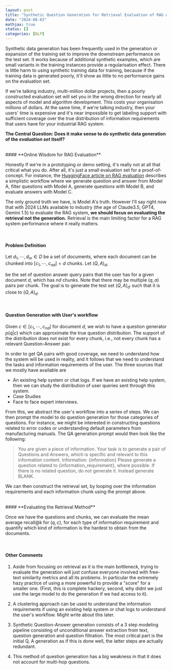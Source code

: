 ```yaml
---
layout: post
title: "Synthetic Question Generation for Retrieval Evaluation of RAG wrt to the user's Workflow"
date: "2024-08-03"
mathjax: true
status: []
categories: [NLP]
---
```


Synthetic data generation has been frequently used in the generation or expansion of the training set to improve the downstream performance on the test set. It works because of additional synthetic examples, which are small variants in the training instances provide a regularisation effect. There is little harm to using synthetic training data for training, because if the training data is generated poorly, it'll show as little to no performance gains on the evaluation set.

If we're talking industry, multi-million dollar projects, then a poorly constructed evaluation set will set you in the wrong direction for nearly all aspects of model and algorithm development. This costs your organisation millions of dollars. At the same time, if we're talking industry, then your users' time is expensive and it's near impossible to get labeling support with sufficient coverage over the true distribution of information requirements that users have for your industrial RAG system. 

**The Central Question: Does it make sense to do synthetic data generation of the *evaluation set* itself?**

<br>
#### **Online Wisdom for RAG Evaluation**

Honestly If we're in a prototyping or demo setting, it's really not at all that critical what you do. After all, it's just a small evaluation set for a proof-of-concept. For instance, the [HuggingFace article on RAG evaluation](https://huggingface.co/learn/cookbook/rag_evaluation) describes a simplistic workflow where we generate question and answer from Model A, filter questions with Model A, generate questions with Model B, and evaluate answers with Model C. 

The only ground truth we have, is Model A's truth. However I'll say right now that with 2024 LLMs available to industry (the age of Claude3.5, GPT4, Gemini 1.5) to evaluate the RAG system, **we should focus on evaluating the retrieval not the generation.** Retrieval is the main limiting factor for a RAG system performance where it really matters. 

<br>

#### **Problem Definition**
Let $d_1, \cdots, d_m \in D$ be a set of documents, where each document can be chunked into $[c_1, \cdots, c_{nd}]=d$ chunks. Let $(Q, A)_d$, 

be the set of question answer query pairs that the user has for a given document $d$, which has $nd$ chunks. Note that there may be multiple $(q, a)$ pairs per chunk. The goal is to generate the test set $(Q, A)_{d'}$ such that it is close to $(Q, A)_d$.

<br>

#### **Question Generation with User's workflow**
Given $c\in [c_1, \cdots, c_{nd}]$ for document $d$, we wish to have a question generator $p(q |c)$ which can approximate the true question distribution. The support of the distribution does not exist for every chunk, i.e., not every chunk has a relevant Question-Answer pair. 

In order to get QA pairs with good coverage, we need to understand how the system will be used in reality, and it follows that we need to understand the tasks and information requirements of the user. The three sources that we mostly have available are

* An existing help system or chat logs. If we have an existing help system, then we can study the distribution of user queries sent through this system. 
* Case Studies
* Face to face expert interviews.

From this, we abstract the user's workflow into a series of steps. We can then prompt the model to do question generation for those categories of questions. For instance, we might be interested in constructing questions related to error codes or understanding default parameters from manufacturing manuals. The QA generation prompt would then look like the following:


>You are given a piece of information. Your task is to generate a pair of Questions and Answers, which is specific and relevant to this information content.
Information: {information}
Please generate a question related to {information_requirement}, where possible. If there is no related question, do not generate it. Instead generate BLANK.


We can then construct the retrieval set, by looping over the information requirements and each information chunk using the prompt above.


<br>
#### **Evaluating the Retrieval Method**

Once we have the questions and chunks, we can evaluate the mean average recall@k for $(q, c)$, for each type of information requirement and quantify which kind of information is the hardest to obtain from the documents. 

<br>

#### **Other Comments**

1. Aside from focusing on retrieval as it is the main bottleneck, trying to evaluate the generation will just confuse everyone involved with free-text similarity metrics and all its problems. In particular the extremely hazy practice of using a more powerful to provide a "score" for a smaller one. (First, this is complete hackery, second, why didnt we just use the large model to do the generation if we had access to it). 

2. A clustering approach can be used to understand the information requirements if using an existing help system or chat logs to understand the user's workflow. Might write about this later. 

3. Synthetic Question-Answer generation consists of a 3 step modeling pipeline consisting of unconditional answer extraction from text, question generation and question filtration. The most critical part is the initial Q, A generation as if this is done well, the latter steps are actually redundant. 

4. This method of question generation has a big weakness in that it does not account for multi-hop questions.

